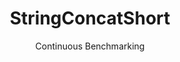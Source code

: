 ---
layout: docu
title: StringConcatShort
subtitle: Continuous Benchmarking
selected: String
expanded: Benchmarking
benchmark: /individual_results/StringConcatShort.html
---